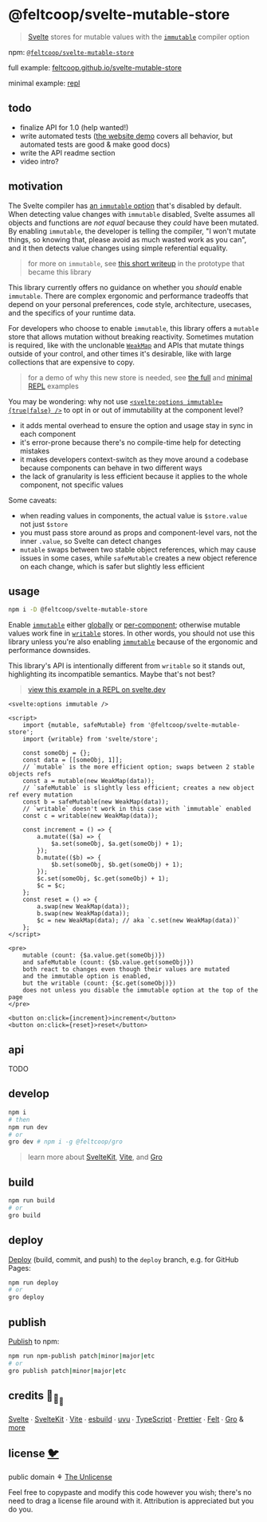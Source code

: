 # @feltcoop/svelte-mutable-store

> [Svelte](https://svelte.dev) stores for mutable values with the
> [`immutable`](https://svelte.dev/docs#compile-time-svelte-compile) compiler option

npm:
[`@feltcoop/svelte-mutable-store`](https://www.npmjs.com/package/@feltcoop/svelte-mutable-store)

full example:
[feltcoop.github.io/svelte-mutable-store](https://feltcoop.github.io/svelte-mutable-store)

minimal example: [repl](https://svelte.dev/repl/08660ee9225a48aeb0cb5cb695715bbe?version=3.46.2)

## todo

- finalize API for 1.0 (help wanted!)
- write automated tests ([the website demo](https://feltcoop.github.io/svelte-mutable-store)
  covers all behavior, but automated tests are good & make good docs)
- write the API readme section
- video intro?

## motivation

The Svelte compiler has [an `immutable` option](https://svelte.dev/docs#compile-time-svelte-compile)
that's disabled by default. When detecting value changes with `immutable` disabled,
Svelte assumes all objects and functions are _not equal_ because they _could_ have been mutated.
By enabling `immutable`, the developer is telling the compiler,
"I won't mutate things, so knowing that, please avoid as much wasted work as you can",
and it then detects value changes using simple referential equality.

> for more on `immutable`, see
> [this short writeup](https://github.com/spiderspace/mutable#more-about-immutable)
> in the prototype that became this library

This library currently offers no guidance on whether you _should_ enable `immutable`.
There are complex ergonomic and performance tradeoffs that
depend on your personal preferences, code style, architecture, usecases,
and the specifics of your runtime data.

For developers who choose to enable `immutable`, this library offers a `mutable` store
that allows mutation without breaking reactivity.
Sometimes mutation is required, like with the unclonable
[`WeakMap`](https://developer.mozilla.org/en-US/docs/Web/JavaScript/Reference/Global_Objects/WeakMap)
and APIs that mutate things outside of your control,
and other times it's desirable, like with large collections that are expensive to copy.

> for a demo of why this new store is needed,
> see [the full](https://feltcoop.github.io/svelte-mutable-store) and
> [minimal REPL](https://svelte.dev/repl/08660ee9225a48aeb0cb5cb695715bbe?version=3.46.2) examples

You may be wondering: why not use
[`<svelte:options immutable={true|false} />`](https://svelte.dev/docs#template-syntax-svelte-options)
to opt in or out of immutability at the component level?

- it adds mental overhead to ensure the option and usage stay in sync in each component
- it's error-prone because there's no compile-time help for detecting mistakes
- it makes developers context-switch as they move around a codebase
  because components can behave in two different ways
- the lack of granularity is less efficient because it applies to the whole component,
  not specific values

Some caveats:

- when reading values in components, the actual value is `$store.value` not just `$store`
- you must pass store around as props and component-level vars,
  not the inner `.value`, so Svelte can detect changes
- `mutable` swaps between two stable object references, which may cause issues in some cases,
  while `safeMutable` creates a new object reference on each change,
  which is safer but slightly less efficient

## usage

```bash
npm i -D @feltcoop/svelte-mutable-store
```

Enable [`immutable`](https://svelte.dev/docs#compile-time-svelte-compile)
either [globally](/svelte.config.js) or
[per-component](https://svelte.dev/docs#template-syntax-svelte-options);
otherwise mutable values work fine in
[`writable`](https://svelte.dev/docs#run-time-svelte-store-writable) stores.
In other words, you should not use this library unless you're also enabling
[`immutable`](https://svelte.dev/docs#compile-time-svelte-compile)
because of the ergonomic and performance downsides.

This library's API is intentionally different from `writable`
so it stands out, highlighting its incompatible semantics.
Maybe that's not best?

> [view this example in a REPL on svelte.dev](https://svelte.dev/repl/08660ee9225a48aeb0cb5cb695715bbe?version=3.46.2)

```svelte
<svelte:options immutable />

<script>
	import {mutable, safeMutable} from '@feltcoop/svelte-mutable-store';
	import {writable} from 'svelte/store';

	const someObj = {};
	const data = [[someObj, 1]];
	// `mutable` is the more efficient option; swaps between 2 stable objects refs
	const a = mutable(new WeakMap(data));
	// `safeMutable` is slightly less efficient; creates a new object ref every mutation
	const b = safeMutable(new WeakMap(data));
	// `writable` doesn't work in this case with `immutable` enabled
	const c = writable(new WeakMap(data));

	const increment = () => {
		a.mutate(($a) => {
			$a.set(someObj, $a.get(someObj) + 1);
		});
		b.mutate(($b) => {
			$b.set(someObj, $b.get(someObj) + 1);
		});
		$c.set(someObj, $c.get(someObj) + 1);
		$c = $c;
	};
	const reset = () => {
		a.swap(new WeakMap(data));
		b.swap(new WeakMap(data));
		$c = new WeakMap(data); // aka `c.set(new WeakMap(data))`
	};
</script>

<pre>
	mutable (count: {$a.value.get(someObj)})
	and safeMutable (count: {$b.value.get(someObj)})
	both react to changes even though their values are mutated
	and the immutable option is enabled,
	but the writable (count: {$c.get(someObj)})
	does not unless you disable the immutable option at the top of the page
</pre>

<button on:click={increment}>increment</button>
<button on:click={reset}>reset</button>
```

## api

TODO

## develop

```bash
npm i
# then
npm run dev
# or
gro dev # npm i -g @feltcoop/gro
```

> learn more about [SvelteKit](https://github.com/sveltejs/kit),
> [Vite](https://github.com/vitejs/vite),
> and [Gro](https://github.com/feltcoop/gro)

## build

```bash
npm run build
# or
gro build
```

## deploy

[Deploy](https://github.com/feltcoop/gro/blob/main/src/docs/deploy.md)
(build, commit, and push) to the `deploy` branch, e.g. for GitHub Pages:

```bash
npm run deploy
# or
gro deploy
```

## publish

[Publish](https://github.com/feltcoop/gro/blob/main/src/docs/publish.md) to npm:

```bash
npm run npm-publish patch|minor|major|etc
# or
gro publish patch|minor|major|etc
```

## credits 🐢<sub>🐢</sub><sub><sub>🐢</sub></sub>

[Svelte](https://github.com/sveltejs/svelte) ∙
[SvelteKit](https://github.com/sveltejs/kit) ∙
[Vite](https://github.com/vitejs/vite) ∙
[esbuild](https://github.com/evanw/esbuild) ∙
[uvu](https://github.com/lukeed/uvu) ∙
[TypeScript](https://github.com/microsoft/TypeScript) ∙
[Prettier](https://github.com/prettier/prettier) ∙
[Felt](https://github.com/feltcoop/felt) ∙
[Gro](https://github.com/feltcoop/gro)
& [more](package.json)

## license [🐦](https://wikipedia.org/wiki/Free_and_open-source_software)

public domain ⚘ [The Unlicense](license)

Feel free to copypaste and modify this code however you wish;
there's no need to drag a license file around with it.
Attribution is appreciated but you do you.
